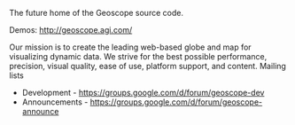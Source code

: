 The future home of the Geoscope source code.

Demos: http://geoscope.agi.com/

Our mission is to create the leading web-based globe and map for visualizing dynamic data.  We strive for the best possible performance, precision, visual quality, ease of use, platform support, and content.
Mailing lists

* Development - https://groups.google.com/d/forum/geoscope-dev
* Announcements - https://groups.google.com/d/forum/geoscope-announce
